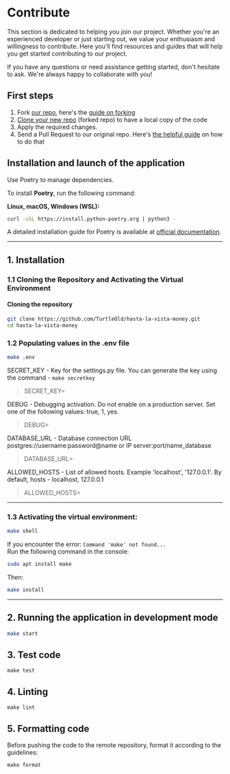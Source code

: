 # Contribute

This section is dedicated to helping you join our project. Whether you're an experienced developer or just starting out, we value your enthusiasm and willingness to contribute. Here you'll find resources and guides that will help you get started contributing to our project.

If you have any questions or need assistance getting started, don't hesitate to ask. We're always happy to collaborate with you!

## First steps

1. Fork [our repo](https://github.com/TurtleOld/hasta-la-vista-money.git), here's the [guide on forking](https://help.github.com/en/github/getting-started-with-github/fork-a-repo)
2. [Clone your new repo](https://help.github.com/en/github/creating-cloning-and-archiving-repositories/cloning-a-repository) (forked repo) to have a local copy of the code
3. Apply the required changes.
4. Send a Pull Request to our original repo. Here's [the helpful guide](https://help.github.com/en/github/collaborating-with-issues-and-pull-requests/creating-a-pull-request) on how to do that

## Installation and launch of the application

Use Poetry to manage dependencies.

To install **Poetry**, run the following command:

**Linux, macOS, Windows (WSL):**

``` bash
curl -sSL https://install.python-poetry.org | python3 -
```
A detailed installation guide for Poetry is available at [official documentation](<https://python-poetry.org/docs/>).

------------------------------------------------------------------------

## 1. Installation

### 1.1 Cloning the Repository and Activating the Virtual Environment

#### Cloning the repository

``` bash
git clone https://github.com/TurtleOld/hasta-la-vista-money.git
cd hasta-la-vista-money
```

### 1.2 Populating values in the .env file
```bash
make .env
```

SECRET_KEY - Key for the settings.py file. You can generate the key using the command - ```make secretkey```

> SECRET_KEY=

DEBUG - Debugging activation. Do not enable on a production server.
Set one of the following values: true, 1, yes.

> DEBUG=

DATABASE_URL - Database connection URL  
postgres://username:password@name or IP server:port/name_database

> DATABASE_URL=

ALLOWED_HOSTS - List of allowed hosts. Example 'localhost',
'127.0.0.1'. By default, hosts - localhost, 127.0.0.1

> ALLOWED_HOSTS=

------------------------------------------------------------------------

### 1.3 Activating the virtual environment:

``` bash
make shell
```

If you encounter the error: ```Command 'make' not found...```  
Run the following command in the console:

``` bash
sudo apt install make
```

Then:

``` bash
make install
```

------------------------------------------------------------------------

## 2. Running the application in development mode

``` bash
make start
```

## 3. Test code

```commandline
make test
```

## 4. Linting

```commandline
make lint
```

## 5. Formatting code
Before pushing the code to the remote repository, format it according to the guidelines:
```commandline
make format
```